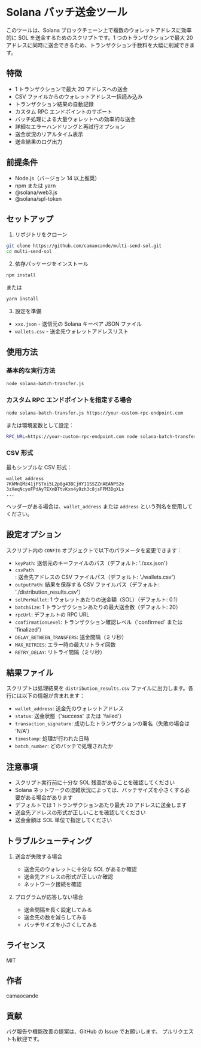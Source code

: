 # Solana バッチ送金ツール

このツールは、Solana ブロックチェーン上で複数のウォレットアドレスに効率的に SOL を送金するためのスクリプトです。1 つのトランザクションで最大 20 アドレスに同時に送金できるため、トランザクション手数料を大幅に削減できます。

## 特徴

- 1 トランザクションで最大 20 アドレスへの送金
- CSV ファイルからのウォレットアドレス一括読み込み
- トランザクション結果の自動記録
- カスタム RPC エンドポイントのサポート
- バッチ処理による大量ウォレットへの効率的な送金
- 詳細なエラーハンドリングと再試行オプション
- 送金状況のリアルタイム表示
- 送金結果のログ出力

## 前提条件

- Node.js（バージョン 14 以上推奨）
- npm または yarn
- @solana/web3.js
- @solana/spl-token

## セットアップ

1. リポジトリをクローン

```bash
git clone https://github.com/camaocande/multi-send-sol.git
cd multi-send-sol
```

2. 依存パッケージをインストール

```bash
npm install
```

または

```bash
yarn install
```

3. 設定を準備

- `xxx.json` - 送信元の Solana キーペア JSON ファイル
- `wallets.csv` - 送金先ウォレットアドレスリスト

## 使用方法

### 基本的な実行方法

```bash
node solana-batch-transfer.js
```

### カスタム RPC エンドポイントを指定する場合

```bash
node solana-batch-transfer.js https://your-custom-rpc-endpoint.com
```

または環境変数として設定：

```bash
RPC_URL=https://your-custom-rpc-endpoint.com node solana-batch-transfer.js
```

### CSV 形式

最もシンプルな CSV 形式：

```
wallet_address
7KkMnQMz41jFS7xi5L2p8g43BCjHY11SSZZnAEANPS2e
3zXeqNcyoFPdAyTEXnBTtvKxn4y9zh3c8jsFPM3DgXLs
...
```

ヘッダーがある場合は、`wallet_address` または `address` という列名を使用してください。

## 設定オプション

スクリプト内の `CONFIG` オブジェクトで以下のパラメータを変更できます：

- `keyPath`: 送信元のキーファイルのパス（デフォルト: './xxx.json'）
- `csvPath`: 送金先アドレスの CSV ファイルパス（デフォルト: './wallets.csv'）
- `outputPath`: 結果を保存する CSV ファイルパス（デフォルト: './distribution_results.csv'）
- `solPerWallet`: 1 ウォレットあたりの送金額（SOL）（デフォルト: 0.1）
- `batchSize`: 1 トランザクションあたりの最大送金数（デフォルト: 20）
- `rpcUrl`: デフォルトの RPC URL
- `confirmationLevel`: トランザクション確認レベル（'confirmed' または 'finalized'）
- `DELAY_BETWEEN_TRANSFERS`: 送金間隔（ミリ秒）
- `MAX_RETRIES`: エラー時の最大リトライ回数
- `RETRY_DELAY`: リトライ間隔（ミリ秒）

## 結果ファイル

スクリプトは処理結果を `distribution_results.csv` ファイルに出力します。各行には以下の情報が含まれます：

- `wallet_address`: 送金先のウォレットアドレス
- `status`: 送金状態（'success' または 'failed'）
- `transaction_signature`: 成功したトランザクションの署名（失敗の場合は 'N/A'）
- `timestamp`: 処理が行われた日時
- `batch_number`: どのバッチで処理されたか

## 注意事項

- スクリプト実行前に十分な SOL 残高があることを確認してください
- Solana ネットワークの混雑状況によっては、バッチサイズを小さくする必要がある場合があります
- デフォルトでは 1 トランザクションあたり最大 20 アドレスに送金します
- 送金先アドレスの形式が正しいことを確認してください
- 送金金額は SOL 単位で指定してください

## トラブルシューティング

1. 送金が失敗する場合

   - 送金元のウォレットに十分な SOL があるか確認
   - 送金先アドレスの形式が正しいか確認
   - ネットワーク接続を確認

2. プログラムが応答しない場合
   - 送金間隔を長く設定してみる
   - 送金先の数を減らしてみる
   - バッチサイズを小さくしてみる

## ライセンス

MIT

## 作者

camaocande

## 貢献

バグ報告や機能改善の提案は、GitHub の Issue でお願いします。
プルリクエストも歓迎です。
